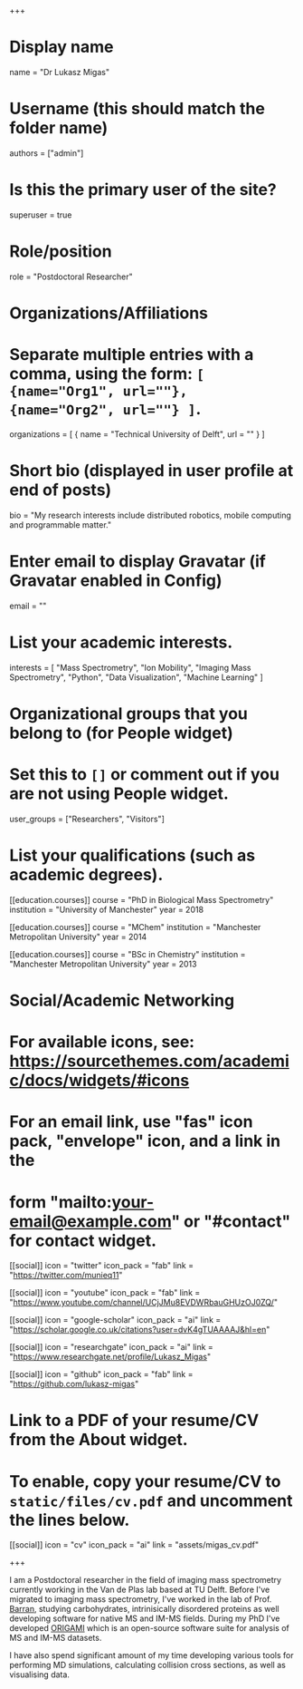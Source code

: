 +++
# Display name
name = "Dr Lukasz Migas"

# Username (this should match the folder name)
authors = ["admin"]

# Is this the primary user of the site?
superuser = true

# Role/position
role = "Postdoctoral Researcher"

# Organizations/Affiliations
#   Separate multiple entries with a comma, using the form: `[ {name="Org1", url=""}, {name="Org2", url=""} ]`.
organizations = [ { name = "Technical University of Delft", url = "" } ]

# Short bio (displayed in user profile at end of posts)
bio = "My research interests include distributed robotics, mobile computing and programmable matter."

# Enter email to display Gravatar (if Gravatar enabled in Config)
email = ""

# List your academic interests.
  interests = [
    "Mass Spectrometry", "Ion Mobility", "Imaging Mass Spectrometry", "Python", "Data Visualization", "Machine Learning"
  ]

# Organizational groups that you belong to (for People widget)
#   Set this to `[]` or comment out if you are not using People widget.
user_groups = ["Researchers", "Visitors"]

# List your qualifications (such as academic degrees).
[[education.courses]]
  course = "PhD in Biological Mass Spectrometry"
  institution = "University of Manchester"
  year = 2018

[[education.courses]]
  course = "MChem"
  institution = "Manchester Metropolitan University"
  year = 2014

[[education.courses]]
  course = "BSc in Chemistry"
  institution = "Manchester Metropolitan University"
  year = 2013

# Social/Academic Networking
# For available icons, see: https://sourcethemes.com/academic/docs/widgets/#icons
#   For an email link, use "fas" icon pack, "envelope" icon, and a link in the
#   form "mailto:your-email@example.com" or "#contact" for contact widget.

[[social]]
  icon = "twitter"
  icon_pack = "fab"
  link = "https://twitter.com/munieq11"

[[social]]
  icon = "youtube"
  icon_pack = "fab"
  link = "https://www.youtube.com/channel/UCjJMu8EVDWRbauGHUzOJ0ZQ/"

[[social]]
  icon = "google-scholar"
  icon_pack = "ai"
  link = "https://scholar.google.co.uk/citations?user=dvK4gTUAAAAJ&hl=en"

[[social]]
  icon = "researchgate"
  icon_pack = "ai"
  link = "https://www.researchgate.net/profile/Lukasz_Migas"

[[social]]
  icon = "github"
  icon_pack = "fab"
  link = "https://github.com/lukasz-migas"

# Link to a PDF of your resume/CV from the About widget.
# To enable, copy your resume/CV to `static/files/cv.pdf` and uncomment the lines below.
  [[social]]
    icon = "cv"
    icon_pack = "ai"
    link = "assets/migas_cv.pdf"

+++


I am a Postdoctoral researcher in the field of imaging mass spectrometry currently working in the Van de Plas lab based at TU Delft.
Before I've migrated to imaging mass spectrometry, I've worked in the lab of Prof. [Barran](https://www.mbc.manchester.ac.uk/barrangroup/),
studying carbohydrates, intrinisically disordered proteins as well developing software for native MS and IM-MS fields.
During my PhD I've developed [ORIGAMI](https://lukasz-migas.github.io/ORIGAMI/) which is an open-source software suite for analysis of MS and IM-MS datasets.

I have also spend significant amount of my time developing various tools for performing MD simulations, calculating collision cross sections,
as well as visualising data.

